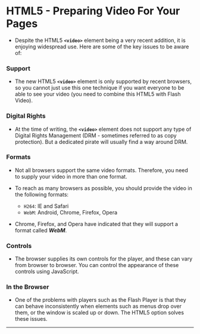 # HTML5 - Preparing Video For Your Pages

- Despite the HTML5 **`<video>`** element being a very recent addition, it is enjoying widespread use. Here are some of the key issues to be aware of:
### Support

- The new HTML5 **`<video>`** element is only supported by recent browsers, so you cannot just use this one technique if you want everyone to be able to see your video (you need to combine this HTML5 with Flash Video).
### Digital Rights

- At the time of writing, the **`<video>`** element does not support any type of Digital Rights Management (DRM - sometimes referred to as copy protection). But a dedicated pirate will usually find a way around DRM.
### Formats

- Not all browsers support the same video formats. Therefore, you need to supply your video in more than one format.
- To reach as many browsers as possible, you should provide the video in the following formats:
	- `H264`: IE and Safari
	- `WebM`: Android, Chrome, Firefox, Opera

- Chrome, Firefox, and Opera have indicated that they will support a format called ***WebM***.
### Controls

- The browser supplies its own controls for the player, and these can vary from browser to browser. You can control the appearance of these controls using JavaScript.
### In the Browser

- One of the problems with players such as the Flash Player is that they can behave inconsistently when elements such as menus drop over them, or the window is scaled up or down. The HTML5 option solves these issues.

---